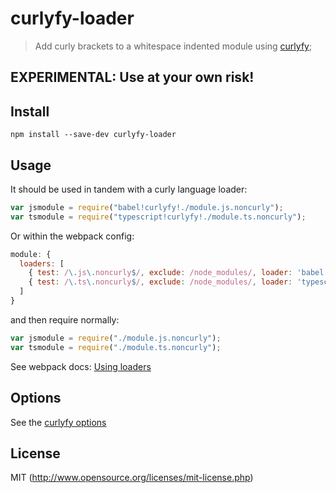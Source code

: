 curlyfy-loader
==============

> Add curly brackets to a whitespace indented module using [curlyfy](https://github.com/rstuven/curlyfy);

EXPERIMENTAL: Use at your own risk!
-----------------------------------


Install
-------

``` shell
npm install --save-dev curlyfy-loader
```

Usage
-----

It should be used in tandem with a curly language loader:

``` javascript
var jsmodule = require("babel!curlyfy!./module.js.noncurly");
var tsmodule = require("typescript!curlyfy!./module.ts.noncurly");
```

Or within the webpack config:

``` javascript
module: {
  loaders: [
    { test: /\.js\.noncurly$/, exclude: /node_modules/, loader: 'babel!curlyfy'},
    { test: /\.ts\.noncurly$/, exclude: /node_modules/, loader: 'typescript!curlyfy'}    
  ]
}
```

and then require normally:

``` javascript
var jsmodule = require("./module.js.noncurly");
var tsmodule = require("./module.ts.noncurly");
```

See webpack docs: [Using loaders](http://webpack.github.io/docs/using-loaders.html)


Options
-------

See the [curlyfy options](https://github.com/rstuven/curlyfy#options)


License
-------

MIT (http://www.opensource.org/licenses/mit-license.php)
